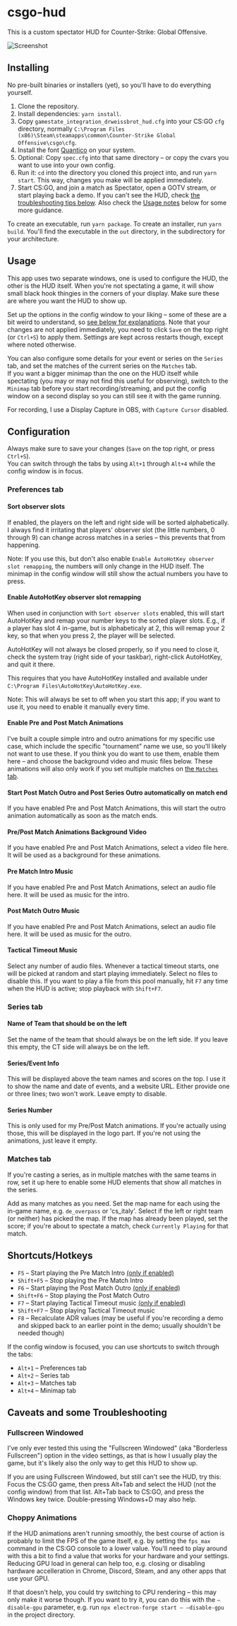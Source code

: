 # csgo-hud
This is a custom spectator HUD for Counter-Strike: Global Offensive.

![Screenshot](screenshotb.jpg)

## Installing
No pre-built binaries or installers (yet), so you'll have to do everything yourself.

1. Clone the repository.
1. Install dependencies: `yarn install`.
1. Copy `gamestate_integration_drweissbrot_hud.cfg` into your CS:GO `cfg` directory, normally `C:\Program Files (x86)\Steam\steamapps\common\Counter-Strike Global Offensive\csgo\cfg`.
1. Install the font [Quantico](https://fonts.google.com/specimen/Quantico) on your system.
1. Optional: Copy `spec.cfg` into that same directory – or copy the cvars you want to use into your own config.
1. Run it: `cd` into the directory you cloned this project into, and run `yarn start`. This way, changes you make will be applied immediately.
1. Start CS:GO, and join a match as Spectator, open a GOTV stream, or start playing back a demo. If you can't see the HUD, check [the troubleshooting tips below](#fullscreen-windowed). Also check the [Usage notes](#usage) below for some more guidance.

To create an executable, run `yarn package`. To create an installer, run `yarn build`. You'll find the executable in the `out` directory, in the subdirectory for your architecture.

## Usage
This app uses two separate windows, one is used to configure the HUD, the other is the HUD itself. When you're not spectating a game, it will show small black hook thingies in the corners of your display. Make sure these are where you want the HUD to show up.

Set up the options in the config window to your liking – some of these are a bit weird to understand, so [see below for explanations](#configuration). Note that your changes are not applied immediately, you need to click `Save` on the top right (or `Ctrl+S`) to apply them. Settings are kept across restarts though, except where noted otherwise.

You can also configure some details for your event or series on the `Series` tab, and set the matches of the current series on the `Matches` tab.  
If you want a bigger minimap than the one on the HUD itself while spectating (you may or may not find this useful for observing), switch to the `Minimap` tab before you start recording/streaming, and put the config window on a second display so you can still see it with the game running.

For recording, I use a Display Capture in OBS, with `Capture Cursor` disabled.

## Configuration

Always make sure to save your changes (`Save` on the top right, or press `Ctrl+S`).  
You can switch through the tabs by using `Alt+1` through `Alt+4` while the config window is in focus.

### Preferences tab

#### Sort observer slots
If enabled, the players on the left and right side will be sorted alphabetically. I always find it irritating that players' observer slot (the little numbers, 0 through 9) can change across matches in a series – this prevents that from happening.

Note: If you use this, but don't also enable `Enable AutoHotKey observer slot remapping`, the numbers will only change in the HUD itself. The minimap in the config window will still show the actual numbers you have to press.

#### Enable AutoHotKey observer slot remapping
When used in conjunction with `Sort observer slots` enabled, this will start AutoHotKey and remap your number keys to the sorted player slots. E.g., if a player has slot 4 in-game, but is alphabeticaly at 2, this will remap your 2 key, so that when you press 2, the player will be selected.

AutoHotKey will not always be closed properly, so if you need to close it, check the system tray (right side of your taskbar), right-click AutoHotKey, and quit it there.

This requires that you have AutoHotKey installed and available under `C:\Program Files\AutoHotKey\AutoHotKey.exe`.

Note: This will always be set to off when you start this app; if you want to use it, you need to enable it manually every time.

#### Enable Pre and Post Match Animations
I've built a couple simple intro and outro animations for my specific use case, which include the specific "tournament" name we use, so you'll likely not want to use these. If you think you do want to use them, enable them here – and choose the background video and music files below. These animations will also only work if you set multiple matches on [the `Matches` tab](#matches-tab).

#### Start Post Match Outro and Post Series Outro automatically on match end
If you have enabled Pre and Post Match Animations, this will start the outro animation automatically as soon as the match ends.

#### Pre/Post Match Animations Background Video
If you have enabled Pre and Post Match Animations, select a video file here. It will be used as a background for these animations.

#### Pre Match Intro Music
If you have enabled Pre and Post Match Animations, select an audio file here. It will be used as music for the intro.

#### Post Match Outro Music
If you have enabled Pre and Post Match Animations, select an audio file here. It will be used as music for the outro.

#### Tactical Timeout Music
Select any number of audio files. Whenever a tactical timeout starts, one will be picked at random and start playing immediately. Select no files to disable this. If you want to play a file from this pool manually, hit `F7` any time when the HUD is active; stop playback with `Shift+F7`.

### Series tab

#### Name of Team that should be on the left
Set the name of the team that should always be on the left side. If you leave this empty, the CT side will always be on the left.

#### Series/Event Info
This will be displayed above the team names and scores on the top. I use it to show the name and date of events, and a website URL. Either provide one or three lines; two won't work. Leave empty to disable.

#### Series Number
This is only used for my Pre/Post Match animations. If you're actually using those, this will be displayed in the logo part. If you're not using the animations, just leave it empty.

### Matches tab

If you're casting a series, as in multiple matches with the same teams in row, set it up here to enable some HUD elements that show all matches in the series.

Add as many matches as you need. Set the map name for each using the in-game name, e.g. `de_overpass` or 'cs_italy'. Select if the left or right team (or neither) has picked the map. If the map has already been played, set the score; if you're about to spectate a match, check `Currently Playing` for that match.

## Shortcuts/Hotkeys

* `F5` – Start playing the Pre Match Intro [(only if enabled)](#enable-pre-and-post-match-animations)
* `Shift+F5` – Stop playing the Pre Match Intro
* `F6` – Start playing the Post Match Outro [(only if enabled)](#enable-pre-and-post-match-animations)
* `Shift+F6` – Stop playing the Post Match Outro
* `F7` – Start playing Tactical Timeout music [(only if enabled)](#tactical-timeout-music)
* `Shift+F7` – Stop playing Tactical Timeout music
* `F8` – Recalculate ADR values (may be useful if you're recording a demo and skipped back to an earlier point in the demo; usually shouldn't be needed though)

If the config window is focused, you can use shortcuts to switch through the tabs:
* `Alt+1` – Preferences tab
* `Alt+2` – Series tab
* `Alt+3` – Matches tab
* `Alt+4` – Minimap tab

## Caveats and some Troubleshooting

### Fullscreen Windowed
I've only ever tested this using the "Fullscreen Windowed" (aka "Borderless Fullscreen") option in the video settings, as that is how I usually play the game, but it's likely also the only way to get this HUD to show up.

If you are using Fullscreen Windowed, but still can't see the HUD, try this: Focus the CS:GO game, then press Alt+Tab and select the HUD (not the config window) from that list. Alt+Tab back to CS:GO, and press the Windows key twice. Double-pressing Windows+D may also help.

### Choppy Animations
If the HUD animations aren't running smoothly, the best course of action is probably to limit the FPS of the game itself, e.g. by setting the `fps_max` command in the CS:GO console to a lower value. You'll need to play around with this a bit to find a value that works for your hardware and your settings.  
Reducing GPU load in general can help too, e.g. closing or disabling hardware accelleration in Chrome, Discord, Steam, and any other apps that use your GPU.

If that doesn't help, you could try switching to CPU rendering – this may only make it worse though. If you want to try it, you can do this with the `–disable-gpu` parameter, e.g. run `npx electron-forge start – –disable-gpu` in the project directory.
